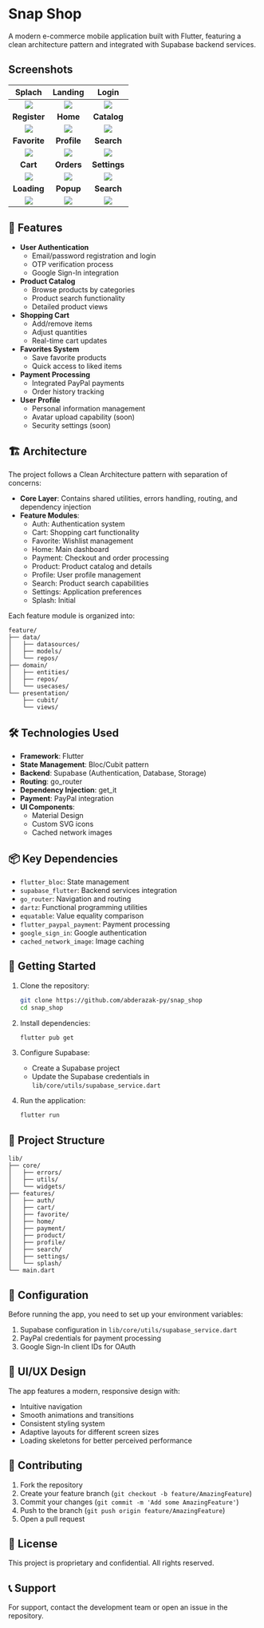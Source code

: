 # Snap Shop

A modern e-commerce mobile application built with Flutter, featuring a clean architecture pattern and integrated with Supabase backend services.

## Screenshots

| Splach | Landing | Login |
| :-----------: | :---------: | :----------: |
| ![](https://raw.githubusercontent.com/abderazak-py/snap_shop/main/screenshots/splach.png) | ![](https://raw.githubusercontent.com/abderazak-py/snap_shop/main/screenshots/auth-home.png) | ![](https://raw.githubusercontent.com/abderazak-py/snap_shop/main/screenshots/login.png) |
| **Register** | **Home** | **Catalog** |   |
| ![](https://raw.githubusercontent.com/abderazak-py/snap_shop/main/screenshots/register.png) | ![](https://raw.githubusercontent.com/abderazak-py/snap_shop/main/screenshots/home.png) | ![](https://raw.githubusercontent.com/abderazak-py/snap_shop/main/screenshots/catalog.png)|   |
| **Favorite** | **Profile** | **Search** |   |
| ![](https://raw.githubusercontent.com/abderazak-py/snap_shop/main/screenshots/favorite.png) | ![](https://raw.githubusercontent.com/abderazak-py/snap_shop/main/screenshots/profile.png) | ![](https://raw.githubusercontent.com/abderazak-py/snap_shop/main/screenshots/search-filters.png)|   |
| **Cart** | **Orders** | **Settings** |   |
| ![](https://raw.githubusercontent.com/abderazak-py/snap_shop/main/screenshots/cart.png) | ![](https://raw.githubusercontent.com/abderazak-py/snap_shop/main/screenshots/orders.png) | ![](https://raw.githubusercontent.com/abderazak-py/snap_shop/main/screenshots/settings.png)|   |
| **Loading** | **Popup** | **Search** |   |
| ![](https://raw.githubusercontent.com/abderazak-py/snap_shop/main/screenshots/search-loading.png) | ![](https://raw.githubusercontent.com/abderazak-py/snap_shop/main/screenshots/logout-popup.png) | ![](https://raw.githubusercontent.com/abderazak-py/snap_shop/main/screenshots/search.png)|   |

## 📱 Features

- **User Authentication**
  - Email/password registration and login
  - OTP verification process
  - Google Sign-In integration
- **Product Catalog**
  - Browse products by categories
  - Product search functionality
  - Detailed product views
- **Shopping Cart**
  - Add/remove items
  - Adjust quantities
  - Real-time cart updates
- **Favorites System**
  - Save favorite products
  - Quick access to liked items
- **Payment Processing**
  - Integrated PayPal payments
  - Order history tracking
- **User Profile**
  - Personal information management
  - Avatar upload capability (soon)
  - Security settings (soon)

## 🏗️ Architecture

The project follows a Clean Architecture pattern with separation of concerns:

- **Core Layer**: Contains shared utilities, errors handling, routing, and dependency injection
- **Feature Modules**:
  - Auth: Authentication system
  - Cart: Shopping cart functionality
  - Favorite: Wishlist management
  - Home: Main dashboard
  - Payment: Checkout and order processing
  - Product: Product catalog and details
  - Profile: User profile management
  - Search: Product search capabilities
  - Settings: Application preferences
  - Splash: Initial 

Each feature module is organized into:
```
feature/
├── data/
│   ├── datasources/
│   ├── models/
│   └── repos/
├── domain/
│   ├── entities/
│   ├── repos/
│   └── usecases/
└── presentation/
    ├── cubit/
    └── views/
```

## 🛠️ Technologies Used

- **Framework**: Flutter
- **State Management**: Bloc/Cubit pattern
- **Backend**: Supabase (Authentication, Database, Storage)
- **Routing**: go_router
- **Dependency Injection**: get_it
- **Payment**: PayPal integration
- **UI Components**:
  - Material Design
  - Custom SVG icons
  - Cached network images

## 📦 Key Dependencies

- `flutter_bloc`: State management
- `supabase_flutter`: Backend services integration
- `go_router`: Navigation and routing
- `dartz`: Functional programming utilities
- `equatable`: Value equality comparison
- `flutter_paypal_payment`: Payment processing
- `google_sign_in`: Google authentication
- `cached_network_image`: Image caching

## 🚀 Getting Started

1. Clone the repository:
   ```bash
   git clone https://github.com/abderazak-py/snap_shop
   cd snap_shop
   ```

2. Install dependencies:
   ```bash
   flutter pub get
   ```

3. Configure Supabase:
   - Create a Supabase project
   - Update the Supabase credentials in `lib/core/utils/supabase_service.dart`

4. Run the application:
   ```bash
   flutter run
   ```

## 📁 Project Structure

```
lib/
├── core/
│   ├── errors/
│   ├── utils/
│   └── widgets/
├── features/
│   ├── auth/
│   ├── cart/
│   ├── favorite/
│   ├── home/
│   ├── payment/
│   ├── product/
│   ├── profile/
│   ├── search/
│   ├── settings/
│   └── splash/
└── main.dart
```

## 🔧 Configuration

Before running the app, you need to set up your environment variables:

1. Supabase configuration in `lib/core/utils/supabase_service.dart`
2. PayPal credentials for payment processing
3. Google Sign-In client IDs for OAuth

## 🎨 UI/UX Design

The app features a modern, responsive design with:
- Intuitive navigation
- Smooth animations and transitions
- Consistent styling system
- Adaptive layouts for different screen sizes
- Loading skeletons for better perceived performance

## 🤝 Contributing

1. Fork the repository
2. Create your feature branch (`git checkout -b feature/AmazingFeature`)
3. Commit your changes (`git commit -m 'Add some AmazingFeature'`)
4. Push to the branch (`git push origin feature/AmazingFeature`)
5. Open a pull request

## 📄 License

This project is proprietary and confidential. All rights reserved.

## 📞 Support

For support, contact the development team or open an issue in the repository.
